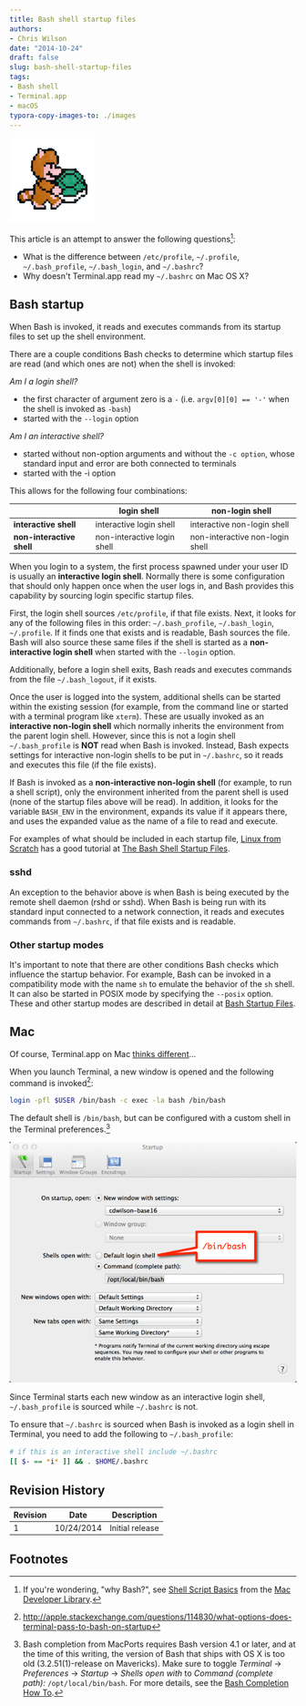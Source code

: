 ```yaml
---
title: Bash shell startup files
authors:
- Chris Wilson
date: "2014-10-24"
draft: false
slug: bash-shell-startup-files
tags:
- Bash shell
- Terminal.app
- macOS
typora-copy-images-to: ./images
---
```


![](images/tanooki_mario_shell.gif)

This article is an attempt to answer the following questions[^1]:

* What is the difference between `/etc/profile`, `~/.profile`, `~/.bash_profile`, `~/.bash_login`, and `~/.bashrc`?
* Why doesn't Terminal.app read my `~/.bashrc` on Mac OS X?


## Bash startup

When Bash is invoked, it reads and executes commands from its startup files to set up the shell environment.

There are a couple conditions Bash checks to determine which startup files are read (and which ones are not) when the shell is invoked:

*Am I a login shell?*

* the first character of argument zero is a `-` (i.e. `argv[0][0] == '-'` when the shell is invoked as `-bash`)
* started with the `--login` option

*Am I an interactive shell?*

* started without non-option arguments and without the `-c option`, whose standard input and error are both connected  to terminals
* started with the -i option

This allows for the following four combinations:

|                           | __login shell__             | __non-login shell__             |
| ------------------------- | --------------------------- | ------------------------------- |
| __interactive shell__     | interactive login shell     | interactive non-login shell     |
| __non-interactive shell__ | non-interactive login shell | non-interactive non-login shell |

When you login to a system, the first process spawned under your user ID is usually an __interactive login shell__.  Normally there is some configuration that should only happen once when the user logs in, and Bash provides this capability by sourcing login specific startup files.

First, the login shell sources `/etc/profile`, if that file exists.   Next, it looks for any of the following files in this order: `~/.bash_profile`, `~/.bash_login`, `~/.profile`.  If it finds one that exists and is readable, Bash sources the file.  Bash will also source these same files if the shell is started as a __non-interactive login shell__ when started with the `--login` option.

Additionally, before a login shell exits, Bash reads and executes commands from the file `~/.bash_logout`, if it exists.

Once the user is logged into the system, additional shells can be started within the existing session (for example, from the command line or started with a terminal program like `xterm`).  These are usually invoked as an __interactive non-login shell__ which normally inherits the environment from the parent login shell.  However, since this is not a login shell `~/.bash_profile` is __NOT__ read when Bash is invoked.  Instead, Bash expects settings for interactive non-login shells to be put in `~/.bashrc`, so it reads and executes this file (if the file exists).

If Bash is invoked as a __non-interactive non-login shell__ (for example, to run a shell script), only the environment inherited from the parent shell is used (none of the startup files above will be read).  In addition, it looks for the variable `BASH_ENV` in the environment, expands its value if it appears there, and uses the expanded value as the name of a file to read and execute.

For examples of what should be included in each startup file, [Linux from Scratch] has a good tutorial at [The Bash Shell Startup Files].


### sshd

An exception to the behavior above is when Bash is being executed by the remote shell daemon (rshd or sshd).  When Bash is being run with its standard input connected to a network connection, it reads and executes commands from `~/.bashrc`, if that file exists and is readable.


### Other startup modes

It's important to note that there are other conditions Bash checks which influence the startup behavior.  For example, Bash can be invoked in a compatibility mode with the name `sh` to emulate the behavior of the `sh` shell.  It can also be started in POSIX mode by specifying the `--posix` option.  These and other startup modes are described in detail at [Bash Startup Files].


## Mac

Of course, Terminal.app on Mac [thinks different]...

When you launch Terminal, a new window is opened and the following command is invoked[^2]:

```bash
login -pfl $USER /bin/bash -c exec -la bash /bin/bash
```

The default shell is `/bin/bash`, but can be configured with a custom shell in the Terminal preferences.[^3]

![](images/terminal_startup.png)

Since Terminal starts each new window as an interactive login shell, `~/.bash_profile` is sourced while `~/.bashrc` is not.

To ensure that `~/.bashrc` is sourced when Bash is invoked as a login shell in Terminal, you need to add the following to `~/.bash_profile`:

```bash
# if this is an interactive shell include ~/.bashrc
[[ $- == *i* ]] && . $HOME/.bashrc
```


## Revision History

| Revision | Date       | Description     |
| -------- | ---------- | --------------- |
| 1        | 10/24/2014 | Initial release |

## Footnotes

[^1]: If you're wondering, "why Bash?", see [Shell Script Basics] from the [Mac Developer Library].

[^2]: <http://apple.stackexchange.com/questions/114830/what-options-does-terminal-pass-to-bash-on-startup>

[^3]: Bash completion from MacPorts requires Bash version 4.1 or later, and at the time of this writing, the version of Bash that ships with OS X is too old (3.2.51(1)-release on Mavericks).  Make sure to toggle _Terminal_ -> _Preferences_ -> _Startup_ -> _Shells open with_ to _Command (complete path):_ `/opt/local/bin/bash`. For more details, see the [Bash Completion How To].

[Shell Script Basics]: https://developer.apple.com/library/mac/documentation/opensource/conceptual/shellscripting/shell_scripts/shell_scripts.html#//apple_ref/doc/uid/TP40004268-CH237-SW3
[Mac Developer Library]: https://developer.apple.com/library/mac/navigation/
[Bash Startup Files]: https://www.gnu.org/software/bash/manual/html_node/Bash-Startup-Files.html
[thinks different]: http://www.youtube.com/watch?v=nmwXdGm89Tk
[Bash Completion How To]: http://trac.macports.org/wiki/howto/bash-completion
[Linux from Scratch]: http://www.linuxfromscratch.org
[The Bash Shell Startup Files]: http://www.linuxfromscratch.org/blfs/view/svn/postlfs/profile.html
